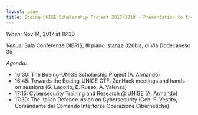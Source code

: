 ```yaml
---
layout: page
title: Boeing-UNIGE Scholarship Project 2017/2018 - Presentation to the Students
---
```


*When:* Nov 14, 2017 at 16:30

*Venue:* Sala Conferenze DIBRIS, III piano, stanza 326bis, di Via Dodecaneso 35

*Agenda:*

* 16:30: The Boeing-UNIGE Scholarship Project (A. Armando)
* 16:45: Towards the Boeing-UNIGE CTF: ZenHack meetings and hands-on sessions (G. Lagorio, E. Russo, A. Valenza) 
* 17:15: Cybersecurity Training and Research @ UNIGE  (A. Armando)
* 17:30: The Italian Defence vision on Cybersecurity (Gen. F. Vestito, Comandante del Comando Interforze Operazione Cibernetiche) 